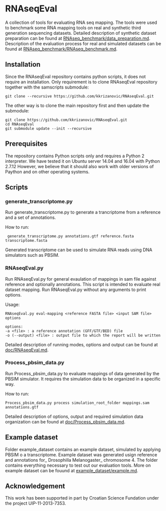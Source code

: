 # RNAseqEval
A collection of tools for evaluating RNA seq mapping. The tools were used to benchmark some RNA mapping tools on real and synthetic third generation sequencing datasets. Detailed description of synthetic dataset preparation can be found at [RNAseq_benchmark/data_preparation.md](RNAseq_benchmark/data_preparation.md). Description of the evaluation process for real and simulated datasets can be found at [RNAseq_benchmark/RNAseq_benchmark.md](RNAseq_benchmark/RNAseq_benchmark.md).

## Installation
Since the RNAseqEval repository contains python scripts, it does not require an installation. Only requirement is to clone RNAseqEval repository together with the samscripts submodule:

    git clone --recursive https://github.com/kkrizanovic/RNAseqEval.git

The other way is to clone the main repository first and then update the submodule:

    git clone https://github.com/kkrizanovic/RNAseqEval.git
    cd RNAseqEval
    git submodule update --init --recursive

## Prerequisites
The repository contains Python scripts only and requires a Python 2 interpreter. We have tested it on Ubuntu server 14.04 and 16.04 with Python 2.7.12 However, we believe that it should also work with older versions of Paython and on other operating systems.

## Scripts

### generate_transcriptome.py
Run generate_transcriptome.py to generate a trancriptome from a reference and a set of annotations.

How to run:
  
     generate_transcriptome.py annotations.gtf reference.fasta transcriptome.fasta

Generated transcriptome can be used to simulate RNA reads using DNA simulators such as PBSIM.

### RNAseqEval.py
Run RNAseqEval.py for general evaulation of mappings in sam file against reference and optionally annotations. This script is intended to evaluate real dataset mapping. Run RNAseqEval.py without any arguments to print options.

Usage:
     
    RNAseqEval.py eval-mapping <reference FASTA file> <input SAM file> options

    options:
    -a <file> : a reference annotation (GFF/GTF/BED) file
    -o (--output) <file> : output file to which the report will be written

Detailed description of running modes, options and output can be found at [doc/RNAseqEval.md](doc/RNAseqEval.md).

### Process_pbsim_data.py
Run Process_pbsim_data.py to evaluate mappings of data generated by the PBSIM simulator. It requires the simulation data to be organized in a specific way.

How to run:
 
    Process_pbsim_data.py process simulation_root_folder mappings.sam annotations.gtf

Detailed description of options, output and required simulation data organization can be found at [doc/Process_pbsim_data.md](doc/Process_pbsim_data.md).

## Example dataset
Folder example_dataset contains an example dataset, simulated by applying PBSIM o a transcriptome. Example dataset was generated usign reference and annotations for_ Drosophilla Melanogaster_ chromosome 4. The folder contains everything necessary to test out our evaluation tools. More on example dataset can be fouund at [example_dataset/example.md](example_dataset/example.md).

## Acknowledgement  
This work has been supported in part by Croatian Science Fundation under the project UIP-11-2013-7353. 
